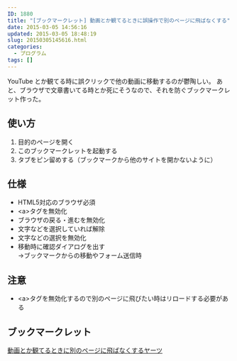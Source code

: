 ```yaml
---
ID: 1880
title: "[ブックマークレット] 動画とか観てるときに誤操作で別のページに飛ばなくする"
date: 2015-03-05 14:56:16
updated: 2015-03-05 18:48:19
slug: 20150305145616.html
categories:
  - プログラム
tags: []
---
```


YouTube とか観てる時に誤クリックで他の動画に移動するのが鬱陶しい。
あと、ブラウザで文章書いてる時とか死にそうなので、それを防ぐブックマークレット作った。

<!--more-->
<h2>使い方</h2>
<ol>
  <li>目的のページを開く
  <li>このブックマークレットを起動する
  <li>タブをピン留めする（ブックマークから他のサイトを開かないように）
</ol>

<h2>仕様</h2>
<ul>
  <li>HTML5対応のブラウザ必須
  <li>&lt;a&gt;タグを無効化
  <li>ブラウザの戻る・進むを無効化
  <li>文字などを選択していれば解除
  <li>文字などの選択を無効化
  <li>移動時に確認ダイアログを出す<br>→ブックマークからの移動やフォーム送信時</li>
</ul>

<h2>注意</h2>
<ul>
  <li>&lt;a&gt;タグを無効化するので別のページに飛びたい時はリロードする必要がある
</ul>

<h2>ブックマークレット</h2>
<a href="javascript:(function()%7B(function(d%2Cc)%7Bfunction%20f()%7Be%3D!1%3BsetTimeout(function()%7Be%3D!0%7D%2C1E3)%7Dvar%20e%3D!0%3Bd.history%26%26d.history.pushState%26%26(history.pushState(%22hiro%22%2Cnull%2C%22%22)%2Cd.addEventListener(%22popstate%22%2Cfunction()%7Bhistory.pushState(%22hiro%22%2Cnull%2C%22%22)%7D%2C!1))%3Bd.addEventListener(%22beforeunload%22%2Cfunction(a)%7Be%26%26a.preventDefault()%7D%2C!1)%3Bfor(var%20b%3Dc.links%2Ca%3D0%3Ba%3Cb.length%3Ba%2B%2B)b%5Ba%5D.addEventListener(%22click%22%2Cfunction(a)%7Ba.preventDefault()%3Breturn!1%7D)%3Bb%3Dc.getElementsByTagName(%22input%22)%3Bfor(a%3D0%3Ba%3Cb.length%3Ba%2B%2B)b%5Ba%5D.addEventListener(%22keypress%22%2Cfunction(a)%7Ba.preventDefault()%3B%20return!1%7D)%2C%22submit%22!%3Db%5Ba%5D.type%26%26%22button%22!%3Db%5Ba%5D.type%7C%7Cb%5Ba%5D.addEventListener(%22click%22%2Cfunction()%7Bf()%3Breturn!1%7D)%3Bb%3Dc.forms%3Bfor(a%3D0%3Ba%3Cb.length%3Ba%2B%2B)b%5Ba%5D.addEventListener(%22submit%22%2Cfunction()%7Bf()%3Breturn!1%7D)%3Bd.getSelection().removeAllRanges()%3Ba%3Dc.body.style%3Ba.a%3D%22none%22%3Ba.a%3D%22none%22%3Ba.webkitUserSelect%3D%22none%22%3Ba.MozUserSelect%3D%22none%22%3Bc.body.setAttribute(%22unselectable%22%2C%22on%22)%3Bc.getElementById(%22credit%22)%7C%7C(a%3Dc.createElement(%22p%22)%2Ca.id%3D%22credit%22%2Ca.style.textAlign%3D%22center%22%2Ca.innerHTML%3D'%3Chr%3E%3Ca%20href%3D%22%2F%2Fgoo.gl%2FFHjRhk%22%20target%3D%22_blank%22%3Eb.0218.jp%3C%2Fa%3E'%2C%20c.body.appendChild(a))%7D)(window%2Cdocument)%7D)()" target="_self">動画とか観てるときに別のページに飛ばなくするヤーツ</a>
